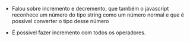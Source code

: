 - Falou sobre incremento e decremento, que também o javascript reconhece um número do tipo string como um número normal e que é possivel converter o tipo desse número

- É possivel fazer incremento com todos os operadores.